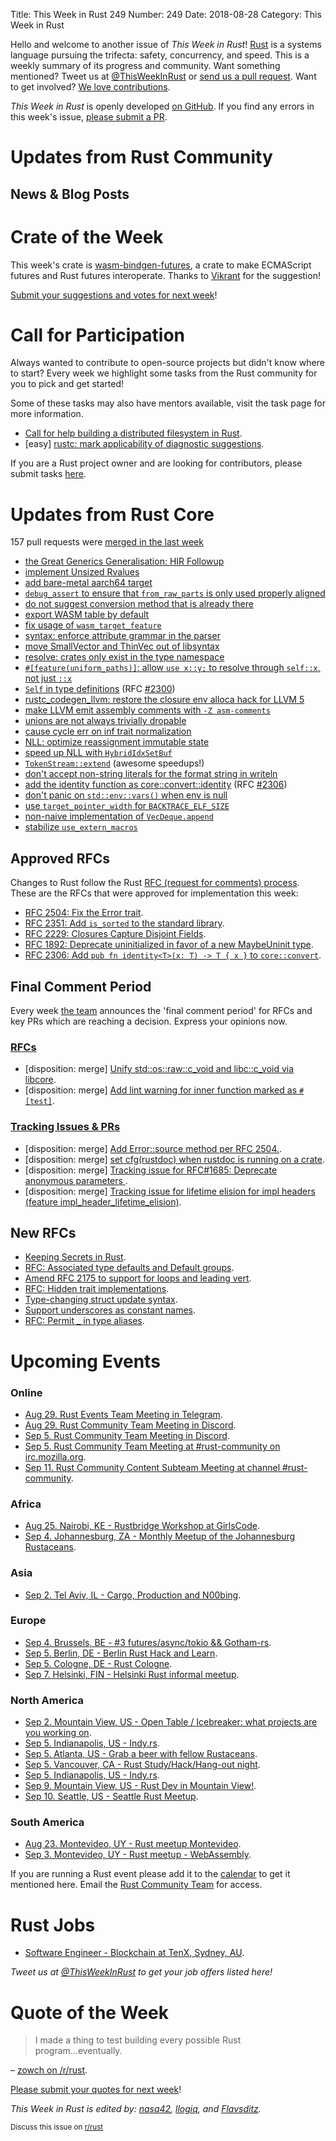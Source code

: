 Title: This Week in Rust 249
Number: 249
Date: 2018-08-28
Category: This Week in Rust

Hello and welcome to another issue of *This Week in Rust*!
[Rust](http://rust-lang.org) is a systems language pursuing the trifecta: safety, concurrency, and speed.
This is a weekly summary of its progress and community.
Want something mentioned? Tweet us at [@ThisWeekInRust](https://twitter.com/ThisWeekInRust) or [send us a pull request](https://github.com/cmr/this-week-in-rust).
Want to get involved? [We love contributions](https://github.com/rust-lang/rust/blob/master/CONTRIBUTING.md).

*This Week in Rust* is openly developed [on GitHub](https://github.com/cmr/this-week-in-rust).
If you find any errors in this week's issue, [please submit a PR](https://github.com/cmr/this-week-in-rust/pulls).

# Updates from Rust Community

## News & Blog Posts

# Crate of the Week

This week's crate is [wasm-bindgen-futures](https://crates.io/crates/wasm-bindgen-futures), a crate to make ECMAScript futures and Rust futures interoperate. Thanks to [Vikrant](https://users.rust-lang.org/t/crate-of-the-week/2704/438) for the suggestion!

[Submit your suggestions and votes for next week][submit_crate]!

[submit_crate]: https://users.rust-lang.org/t/crate-of-the-week/2704

# Call for Participation

Always wanted to contribute to open-source projects but didn't know where to start?
Every week we highlight some tasks from the Rust community for you to pick and get started!

Some of these tasks may also have mentors available, visit the task page for more information.

* [Call for help building a distributed filesystem in Rust](https://www.reddit.com/r/rust/comments/98d3zk/call_for_help_building_a_distributed_filesystem/).
* [easy] [rustc: mark applicability of diagnostic suggestions](https://github.com/rust-lang/rust/issues/50723).

If you are a Rust project owner and are looking for contributors, please submit tasks [here][guidelines].

[guidelines]: https://users.rust-lang.org/t/twir-call-for-participation/4821

# Updates from Rust Core

157 pull requests were [merged in the last week][merged]

[merged]: https://github.com/search?q=is%3Apr+org%3Arust-lang+is%3Amerged+merged%3A2018-08-13..2018-08-20

* [the Great Generics Generalisation: HIR Followup](https://github.com/rust-lang/rust/pull/51880)
* [implement Unsized Rvalues](https://github.com/rust-lang/rust/pull/51131)
* [add bare-metal aarch64 target](https://github.com/rust-lang/rust/pull/53233)
* [`debug_assert` to ensure that `from_raw_parts` is only used properly aligned](https://github.com/rust-lang/rust/pull/52972)
* [do not suggest conversion method that is already there](https://github.com/rust-lang/rust/pull/53406)
* [export WASM table by default](https://github.com/rust-lang/rust/pull/53237)
* [fix usage of `wasm_target_feature`](https://github.com/rust-lang/rust/pull/53321)
* [syntax: enforce attribute grammar in the parser](https://github.com/rust-lang/rust/pull/53293)
* [move SmallVector and ThinVec out of libsyntax](https://github.com/rust-lang/rust/pull/53085)
* [resolve: crates only exist in the type namespace](https://github.com/rust-lang/rust/pull/53335)
* [`#[feature(uniform_paths)]`: allow `use x::y;` to resolve through `self::x`, not just `::x`](https://github.com/rust-lang/rust/pull/52923)
* [`Self` in type definitions](https://github.com/rust-lang/rust/pull/53324) (RFC [#2300](http://rust-lang.github.io/rfcs/2300-self-in-typedefs.html))
* [rustc_codegen_llvm: restore the closure env alloca hack for LLVM 5](https://github.com/rust-lang/rust/pull/53239)
* [make LLVM emit assembly comments with `-Z asm-comments`](https://github.com/rust-lang/rust/pull/53290)
* [unions are not always trivially dropable](https://github.com/rust-lang/rust/pull/53288)
* [cause cycle err on inf trait normalization](https://github.com/rust-lang/rust/pull/53316)
* [NLL: optimize reassignment immutable state](https://github.com/rust-lang/rust/pull/53258)
* [speed up NLL with `HybridIdxSetBuf`](https://github.com/rust-lang/rust/pull/53383)
* [`TokenStream::extend`](https://github.com/rust-lang/rust/pull/53304) (awesome speedups!)
* [don't accept non-string literals for the format string in writeln](https://github.com/rust-lang/rust/pull/53256)
* [add the identity function as core::convert::identity](https://github.com/rust-lang/rust/pull/47562) (RFC [#2306](https://rust-lang.github.io/rfcs/2306-convert-id.html))
* [don't panic on `std::env::vars()` when env is null](https://github.com/rust-lang/rust/pull/53208)
* [use `target_pointer_width` for `BACKTRACE_ELF_SIZE`](https://github.com/rust-lang/rust/pull/53377)
* [non-naive implementation of `VecDeque.append`](https://github.com/rust-lang/rust/pull/52553)
* [stabilize `use_extern_macros`](https://github.com/rust-lang/rust/pull/50911)

## Approved RFCs

Changes to Rust follow the Rust [RFC (request for comments)
process](https://github.com/rust-lang/rfcs#rust-rfcs). These
are the RFCs that were approved for implementation this week:

* [RFC 2504: Fix the Error trait](https://github.com/rust-lang/rfcs/pull/2504).
* [RFC 2351: Add `is_sorted` to the standard library](https://github.com/rust-lang/rfcs/pull/2351).
* [RFC 2229: Closures Capture Disjoint Fields](https://github.com/rust-lang/rfcs/pull/2229).
* [RFC 1892: Deprecate uninitialized in favor of a new MaybeUninit type](https://github.com/rust-lang/rfcs/pull/1892).
* [RFC 2306: Add `pub fn identity<T>(x: T) -> T { x }` to `core::convert`](https://github.com/rust-lang/rfcs/pull/2306).

## Final Comment Period

Every week [the team](https://www.rust-lang.org/team.html) announces the
'final comment period' for RFCs and key PRs which are reaching a
decision. Express your opinions now.

### [RFCs](https://github.com/rust-lang/rfcs/labels/final-comment-period)

* [disposition: merge] [Unify std::os::raw::c_void and libc::c_void via libcore](https://github.com/rust-lang/rfcs/pull/2521).
* [disposition: merge] [Add lint warning for inner function marked as `#[test]`](https://github.com/rust-lang/rfcs/pull/2471).

### [Tracking Issues & PRs](https://github.com/rust-lang/rust/labels/final-comment-period)

* [disposition: merge] [Add Error::source method per RFC 2504.](https://github.com/rust-lang/rust/pull/53533).
* [disposition: merge] [set cfg(rustdoc) when rustdoc is running on a crate](https://github.com/rust-lang/rust/pull/53076).
* [disposition: merge] [Tracking issue for RFC#1685: Deprecate anonymous parameters ](https://github.com/rust-lang/rust/issues/41686).
* [disposition: merge] [Tracking issue for lifetime elision for impl headers (feature impl_header_lifetime_elision)](https://github.com/rust-lang/rust/issues/15872).

## New RFCs

* [Keeping Secrets in Rust](https://github.com/rust-lang/rfcs/issues/2533).
* [RFC: Associated type defaults and Default groups](https://github.com/rust-lang/rfcs/pull/2532).
* [Amend RFC 2175 to support for loops and leading vert](https://github.com/rust-lang/rfcs/pull/2530).
* [RFC: Hidden trait implementations](https://github.com/rust-lang/rfcs/pull/2529).
* [Type-changing struct update syntax](https://github.com/rust-lang/rfcs/pull/2528).
* [Support underscores as constant names](https://github.com/rust-lang/rfcs/pull/2526).
* [RFC: Permit _ in type aliases](https://github.com/rust-lang/rfcs/pull/2524).

# Upcoming Events

### Online

* [Aug 29. Rust Events Team Meeting in Telegram](https://t.me/joinchat/EkKINhHCgZ9llzvPidOssA).
* [Aug 29. Rust Community Team Meeting in Discord](https://discordapp.com/channels/442252698964721669/443773747350994945).
* [Sep  5. Rust Community Team Meeting in Discord](https://discordapp.com/channels/442252698964721669/443773747350994945).
* [Sep  5. Rust Community Team Meeting at #rust-community on irc.mozilla.org](irc://irc.mozilla.org/rust-community).
* [Sep 11. Rust Community Content Subteam Meeting at channel #rust-community](irc://irc.mozilla.org/rust-community).

### Africa

* [Aug 25. Nairobi, KE - Rustbridge Workshop at GirlsCode](https://www.meetup.com/Rust-Nairobi/events/253950971/).
* [Sep  4. Johannesburg, ZA - Monthly Meetup of the Johannesburg Rustaceans](https://www.meetup.com/Johannesburg-Rust-Meetup/events/cpblrnyxmbgb/).

### Asia

* [Sep  2. Tel Aviv, IL - Cargo, Production and N00bing](https://www.meetup.com/Rust-TLV/events/253408497/).

### Europe

* [Sep  4. Brussels, BE - #3 futures/async/tokio && Gotham-rs](https://www.meetup.com/Belgium-Rust-user-group/events/249899651/).
* [Sep  5. Berlin, DE - Berlin Rust Hack and Learn](https://www.meetup.com/opentechschool-berlin/events/253541000/).
* [Sep  5. Cologne, DE - Rust Cologne](http://rust.cologne/2018/09/05/fun-traits.html).
* [Sep  7. Helsinki, FIN - Helsinki Rust informal meetup](https://www.meetup.com/Finland-Rust-Meetup/).

### North America

* [Sep  2. Mountain View, US - Open Table / Icebreaker: what projects are you working on](https://www.meetup.com/Rust-Dev-in-Mountain-View/events/glnfcpyxmbdb/).
* [Sep  5. Indianapolis, US - Indy.rs](https://www.meetup.com/indyrs/events/mffbtpyxmbhb/).
* [Sep  5. Atlanta, US - Grab a beer with fellow Rustaceans](https://www.meetup.com/Rust-ATL/events/cbcmbqyxmbhb/).
* [Sep  5. Vancouver, CA - Rust Study/Hack/Hang-out night](https://www.meetup.com/Vancouver-Rust/events/dqldspyxmbhb/).
* [Sep  5. Indianapolis, US - Indy.rs](https://www.meetup.com/indyrs/events/246726699/).
* [Sep  9. Mountain View, US - Rust Dev in Mountain View!](https://www.meetup.com/Rust-Dev-in-Mountain-View).
* [Sep 10. Seattle, US - Seattle Rust Meetup](http://www.meetup.com/Seattle-Rust-Meetup/).

### South America

* [Aug 23. Montevideo, UY - Rust meetup Montevideo](https://www.meetup.com/Rust-Uruguay/events/253617627/).
* [Sep  3. Montevideo, UY - Rust meetup - WebAssembly](https://www.meetup.com/Rust-Uruguay/events/253617627/).

If you are running a Rust event please add it to the [calendar] to get
it mentioned here. Email the [Rust Community Team][community] for access.

[calendar]: https://www.google.com/calendar/embed?src=apd9vmbc22egenmtu5l6c5jbfc%40group.calendar.google.com
[community]: mailto:community-team@rust-lang.org

# Rust Jobs

* [Software Engineer - Blockchain at TenX, Sydney, AU](https://tenx.workable.com/jobs/689268).

*Tweet us at [@ThisWeekInRust](https://twitter.com/ThisWeekInRust) to get your job offers listed here!*

# Quote of the Week

> I made a thing to test building every possible Rust program...eventually.

– [zowch on /r/rust](https://www.reddit.com/r/rust/comments/98v0td/i_made_a_thing_to_test_building_every_possible/).

[Please submit your quotes for next week](http://users.rust-lang.org/t/twir-quote-of-the-week/328)!

*This Week in Rust is edited by: [nasa42](https://github.com/nasa42), [llogiq](https://github.com/llogiq), and [Flavsditz](https://github.com/Flavsditz).*

<small>Discuss this issue on [r/rust]()</small>
